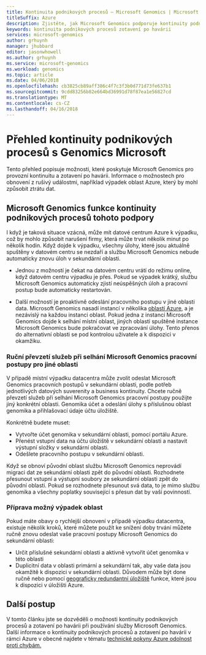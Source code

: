 ```yaml
---
title: Kontinuita podnikových procesů – Microsoft Genomics | Microsoft Docs
titleSuffix: Azure
description: Zjistěte, jak Microsoft Genomics podporuje kontinuity podnikových procesů
keywords: kontinuita podnikových procesů zotavení po havárii
services: microsoft-genomics
author: grhuynh
manager: jhubbard
editor: jasonwhowell
ms.author: grhuynh
ms.service: microsoft-genomics
ms.workload: genomics
ms.topic: article
ms.date: 04/06/2018
ms.openlocfilehash: cb3825cb89aff386c4f7c3f3b0d771d73fe637b1
ms.sourcegitcommit: 9cdd83256b82e664bd36991d78f87ea1e56827cd
ms.translationtype: MT
ms.contentlocale: cs-CZ
ms.lasthandoff: 04/16/2018
---
```

# <a name="overview-of-business-continuity-with-microsoft-genomics"></a>Přehled kontinuity podnikových procesů s Genomics Microsoft
Tento přehled popisuje možnosti, které poskytuje Microsoft Genomics pro provozní kontinuitu a zotavení po havárii. Informace o možnostech pro obnovení z rušivý událostmi, například výpadek oblast Azure, který by mohl způsobit ztrátu dat. 


## <a name="microsoft-genomics-features-that-support-business-continuity"></a>Microsoft Genomics funkce kontinuity podnikových procesů tohoto podpory 
I když je taková situace vzácná, může mít datové centrum Azure k výpadku, což by mohlo způsobit narušení firmy, která může trvat několik minut po několik hodin. Když dojde k výpadku, všechny úlohy, které jsou aktuálně spuštěny v datovém centru se nezdaří a službu Microsoft Genomics nebude automaticky znovu úloh v sekundární oblasti. 

* Jednou z možností je čekat na datovém centru vrátí do režimu online, když datovém centru výpadku je přes. Pokud se výpadek krátký, službu Microsoft Genomics automaticky zjistí neúspěšných úloh a pracovní postup bude automaticky restartován.

* Další možností je proaktivně odeslání pracovního postupu v jiné oblasti data. Microsoft Genomics nasadí instancí v několika [oblastí Azure](https://azure.microsoft.com/regions/services/), a je nezávislý na každou instanci oblast. Pokud jedna z instancí Microsoft Genomics dojde k selhání místní oblast, jiných oblastí spuštěné instance Microsoft Genomics bude pokračovat ve zpracování úlohy. Tento přenos do alternativní oblasti se pod kontrolou uživatele a k dispozici v okamžiku.


### <a name="manually-failover-microsoft-genomics-workflows-to-another-region"></a>Ruční převzetí služeb při selhání Microsoft Genomics pracovní postupy pro jiné oblasti
V případě místní výpadku datacentra může zvolit odeslat Microsoft Genomics pracovních postupů v sekundární oblasti, podle potřeb jednotlivých datových suverenity a business kontinuity. Chcete ručně převzetí služeb při selhání Microsoft Genomics pracovní postupy použijte jiný konkrétní oblasti. Genomika účet a odeslání úlohy s příslušnou oblast genomika a přihlašovací údaje účtu úložiště.

Konkrétně budete muset:
* Vytvořte účet genomika v sekundární oblasti, pomocí portálu Azure. 
* Přenést vstupní data na účtu úložiště v sekundární oblasti a nastavit výstupní složky v sekundární oblasti.
* Odešlete pracovního postupu v sekundární oblasti.

Když se obnoví původní oblast službu Microsoft Genomics neprovádí migraci dat ze sekundární oblasti zpět do původní oblasti. Rozhodnete přesunout vstupní a výstupní soubory ze sekundární oblasti zpět do původní oblasti.  Pokud se rozhodnete přesunout svá data, to je mimo službu genomika a všechny poplatky související s přesun dat by vaší povinností. 

### <a name="preparing-for-a-possible-region-specific-outage"></a>Příprava možný výpadek oblast
Pokud máte obavy o rychlejší obnovení v případě výpadku datacentra, existuje několik kroků, které můžete použít ke snížení doby trvání můžete ručně znovu odeslat vaše pracovní postupy Microsoft Genomics do sekundární oblasti:

* Určit příslušné sekundární oblasti a aktivně vytvořit účet genomika v této oblasti
* Duplicitní data v oblasti primární a sekundární tak, aby vaše data jsou okamžitě k dispozici v sekundární oblasti. Důvodem může být done ručně nebo pomocí [geograficky redundantní úložiště](https://docs.microsoft.com/azure/storage/common/storage-redundancy) funkce, které jsou k dispozici v úložišti Azure. 

## <a name="next-steps"></a>Další postup
V tomto článku jste se dozvěděli o možnosti kontinuity podnikových procesů a zotavení po havárii při používání služby Microsoft Genomics. Další informace o kontinuity podnikových procesů a zotavení po havárii v rámci Azure v obecné najdete v tématu [technické pokyny Azure odolnost proti chybám.](https://docs.microsoft.com/azure/architecture/resiliency/recovery-loss-azure-region) 